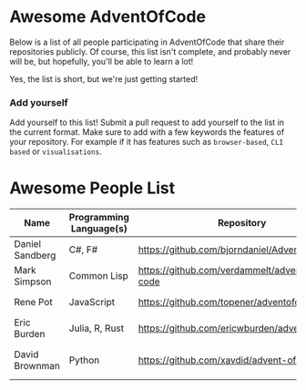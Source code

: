 # Awesome AdventOfCode

Below is a list of all people participating in AdventOfCode that share their repositories publicly. Of course, this list isn't complete, and probably never will be, but hopefully, you'll be able to learn a lot!

Yes, the list is short, but we're just getting started! 

### Add yourself
Add yourself to this list! Submit a pull request to add yourself to the list in the current format. Make sure to add with a few keywords the features of your repository. For example if it has features such as `browser-based`, `CLI based` or `visualisations`. 

# Awesome People List

| Name            | Programming Language(s) | Repository                                    | Features              |
| --------------- | ----------------------- | --------------------------------------------- | --------------------- |
| Daniel Sandberg | C#, F#                  | https://github.com/bjorndaniel/AdventOfCode   |                       |
| Mark Simpson    | Common Lisp             | https://github.com/verdammelt/advent-of-code  |                       |
| Rene Pot        | JavaScript              | https://github.com/topener/adventofcode       | Node/CLI based        |
| Eric Burden     | Julia, R, Rust          | https://github.com/ericwburden/advent_of_code |                       |
| David Brownman  | Python                  | https://github.com/xavdid/advent-of-code      | Writeups, CLI, Runner |
